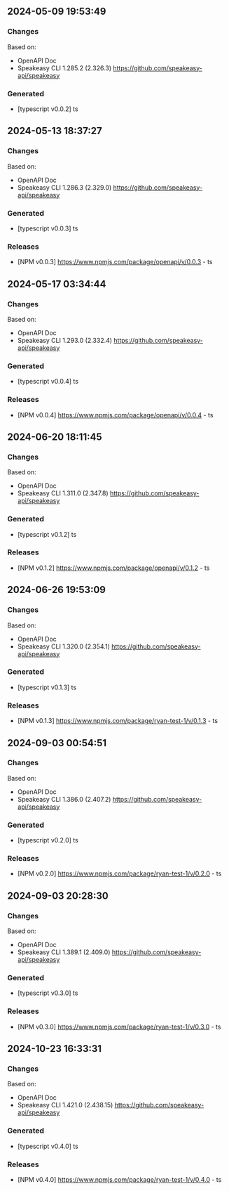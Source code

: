 

## 2024-05-09 19:53:49
### Changes
Based on:
- OpenAPI Doc  
- Speakeasy CLI 1.285.2 (2.326.3) https://github.com/speakeasy-api/speakeasy
### Generated
- [typescript v0.0.2] ts

## 2024-05-13 18:37:27
### Changes
Based on:
- OpenAPI Doc  
- Speakeasy CLI 1.286.3 (2.329.0) https://github.com/speakeasy-api/speakeasy
### Generated
- [typescript v0.0.3] ts
### Releases
- [NPM v0.0.3] https://www.npmjs.com/package/openapi/v/0.0.3 - ts

## 2024-05-17 03:34:44
### Changes
Based on:
- OpenAPI Doc  
- Speakeasy CLI 1.293.0 (2.332.4) https://github.com/speakeasy-api/speakeasy
### Generated
- [typescript v0.0.4] ts
### Releases
- [NPM v0.0.4] https://www.npmjs.com/package/openapi/v/0.0.4 - ts

## 2024-06-20 18:11:45
### Changes
Based on:
- OpenAPI Doc  
- Speakeasy CLI 1.311.0 (2.347.8) https://github.com/speakeasy-api/speakeasy
### Generated
- [typescript v0.1.2] ts
### Releases
- [NPM v0.1.2] https://www.npmjs.com/package/openapi/v/0.1.2 - ts

## 2024-06-26 19:53:09
### Changes
Based on:
- OpenAPI Doc  
- Speakeasy CLI 1.320.0 (2.354.1) https://github.com/speakeasy-api/speakeasy
### Generated
- [typescript v0.1.3] ts
### Releases
- [NPM v0.1.3] https://www.npmjs.com/package/ryan-test-1/v/0.1.3 - ts

## 2024-09-03 00:54:51
### Changes
Based on:
- OpenAPI Doc  
- Speakeasy CLI 1.386.0 (2.407.2) https://github.com/speakeasy-api/speakeasy
### Generated
- [typescript v0.2.0] ts
### Releases
- [NPM v0.2.0] https://www.npmjs.com/package/ryan-test-1/v/0.2.0 - ts

## 2024-09-03 20:28:30
### Changes
Based on:
- OpenAPI Doc  
- Speakeasy CLI 1.389.1 (2.409.0) https://github.com/speakeasy-api/speakeasy
### Generated
- [typescript v0.3.0] ts
### Releases
- [NPM v0.3.0] https://www.npmjs.com/package/ryan-test-1/v/0.3.0 - ts

## 2024-10-23 16:33:31
### Changes
Based on:
- OpenAPI Doc  
- Speakeasy CLI 1.421.0 (2.438.15) https://github.com/speakeasy-api/speakeasy
### Generated
- [typescript v0.4.0] ts
### Releases
- [NPM v0.4.0] https://www.npmjs.com/package/ryan-test-1/v/0.4.0 - ts